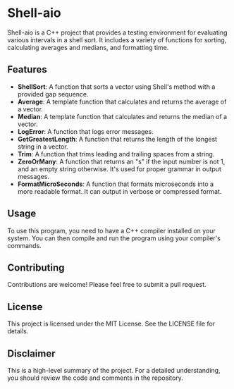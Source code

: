 # Shell-aio

Shell-aio is a C++ project that provides a testing environment for evaluating various intervals in a shell sort. It includes a variety of functions for sorting, calculating averages and medians, and formatting time.

## Features

- **ShellSort**: A function that sorts a vector using Shell's method with a provided gap sequence.
- **Average**: A template function that calculates and returns the average of a vector.
- **Median**: A template function that calculates and returns the median of a vector.
- **LogError**: A function that logs error messages.
- **GetGreatestLength**: A function that returns the length of the longest string in a vector.
- **Trim**: A function that trims leading and trailing spaces from a string.
- **ZeroOrMany**: A function that returns an "s" if the input number is not 1, and an empty string otherwise. It's used for proper grammar in output messages.
- **FormatMicroSeconds**: A function that formats microseconds into a more readable format. It can output in verbose or compressed format.

## Usage

To use this program, you need to have a C++ compiler installed on your system. You can then compile and run the program using your compiler's commands.

## Contributing

Contributions are welcome! Please feel free to submit a pull request.

## License

This project is licensed under the MIT License. See the LICENSE file for details.

## Disclaimer

This is a high-level summary of the project. For a detailed understanding, you should review the code and comments in the repository. 
